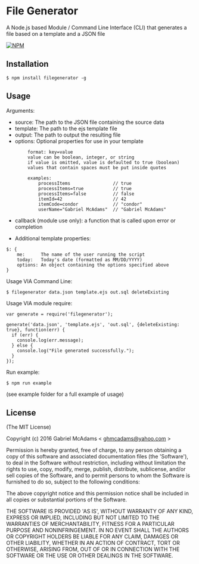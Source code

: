 File Generator
===============

A Node.js based Module / Command Line Interface (CLI) that generates a file based on a template and a JSON file

[![NPM](https://nodei.co/npm/filegenerator.png?downloads=true&downloadRank=true&stars=true)](https://nodei.co/npm/filegenerator/)

## Installation

    $ npm install filegenerator -g


## Usage

Arguments:

- source:    The path to the JSON file containing the source data
- template:  The path to the ejs template file
- output:    The path to output the resulting file
- options:   Optional properties for use in your template
```
        format: key=value
        value can be boolean, integer, or string
        if value is omitted, value is defaulted to true (boolean)
        values that contain spaces must be put inside quotes

        examples:
            processItems                // true
            processItems=true           // true
            processItems=false          // false
            itemId=42                   // 42
            itemCode=condor             // "condor"
            userName="Gabriel McAdams"  // "Gabriel McAdams"
```
- callback (module use only): a function that is called upon error or completion

- Additional template properties:

```
$: {
    me:      The name of the user running the script
    today:   Today's date (formatted as MM/DD/YYYY)
    options: An object containing the options specified above
}
```


Usage VIA Command Line:

    $ filegenerator data.json template.ejs out.sql deleteExisting

Usage VIA module require:

    var generate = require('filegenerator');

    generate('data.json', 'template.ejs', 'out.sql', {deleteExisting: true}, function(err) {
      if (err) {
        console.log(err.message);
      } else {
        console.log("File generated successfully.");
      }
    });

Run example:

    $ npm run example

(see example folder for a full example of usage)

## License

(The MIT License)

Copyright (c) 2016 Gabriel McAdams &lt; ghmcadams@yahoo.com &gt;

Permission is hereby granted, free of charge, to any person obtaining
a copy of this software and associated documentation files (the
'Software'), to deal in the Software without restriction, including
without limitation the rights to use, copy, modify, merge, publish,
distribute, sublicense, and/or sell copies of the Software, and to
permit persons to whom the Software is furnished to do so, subject to
the following conditions:

The above copyright notice and this permission notice shall be
included in all copies or substantial portions of the Software.

THE SOFTWARE IS PROVIDED 'AS IS', WITHOUT WARRANTY OF ANY KIND,
EXPRESS OR IMPLIED, INCLUDING BUT NOT LIMITED TO THE WARRANTIES OF
MERCHANTABILITY, FITNESS FOR A PARTICULAR PURPOSE AND NONINFRINGEMENT.
IN NO EVENT SHALL THE AUTHORS OR COPYRIGHT HOLDERS BE LIABLE FOR ANY
CLAIM, DAMAGES OR OTHER LIABILITY, WHETHER IN AN ACTION OF CONTRACT,
TORT OR OTHERWISE, ARISING FROM, OUT OF OR IN CONNECTION WITH THE
SOFTWARE OR THE USE OR OTHER DEALINGS IN THE SOFTWARE.